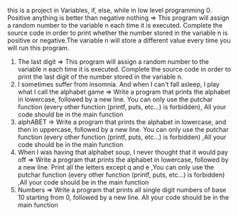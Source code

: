 this is a project in Variables, if, else, while in low level programming
0. Positive anything is better than negative nothing => This program will assign a random number to the variable n each time it is executed. Complete the source code in order to print whether the number stored in the variable n is positive or negative.The variable n will store a different value every time you will run this program.
1. The last digit => This program will assign a random number to the variable n each time it is executed. Complete the source code in order to print the last digit of the number stored in the variable n.
2. I sometimes suffer from insomnia. And when I can't fall asleep, I play what I call the alphabet game => Write a program that prints the alphabet in lowercase, followed by a new line. You can only use the putchar function (every other function (printf, puts, etc…) is forbidden), All your code should be in the main function
3. alphABET => Write a program that prints the alphabet in lowercase, and then in uppercase, followed by a new line. You can only use the putchar function (every other function (printf, puts, etc…) is forbidden) ,All your code should be in the main function
4. When I was having that alphabet soup, I never thought that it would pay off => Write a program that prints the alphabet in lowercase, followed by a new line. Print all the letters except q and e ,You can only use the putchar function (every other function (printf, puts, etc…) is forbidden) ,All your code should be in the main function
5. Numbers => Write a program that prints all single digit numbers of base 10 starting from 0, followed by a new line. All your code should be in the main function
